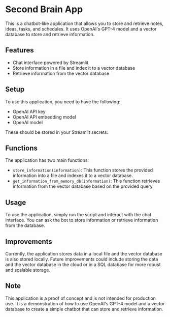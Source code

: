 # Second Brain App

This is a chatbot-like application that allows you to store and retrieve notes, ideas, tasks, and schedules. It uses OpenAI's GPT-4 model and a vector database to store and retrieve information.

## Features

- Chat interface powered by Streamlit
- Store information in a file and index it to a vector database
- Retrieve information from the vector database

## Setup

To use this application, you need to have the following:

- OpenAI API key
- OpenAI API embedding model
- OpenAI model

These should be stored in your Streamlit secrets.

## Functions

The application has two main functions:

- `store_information(information)`: This function stores the provided information into a file and indexes it to a vector database.
- `get_information_from_memory_db(information)`: This function retrieves information from the vector database based on the provided query.

## Usage

To use the application, simply run the script and interact with the chat interface. You can ask the bot to store information or retrieve information from the database.

## Improvements

Currently, the application stores data in a local file and the vector database is also stored locally. Future improvements could include storing the data and the vector database in the cloud or in a SQL database for more robust and scalable storage.

## Note

This application is a proof of concept and is not intended for production use. It is a demonstration of how to use OpenAI's GPT-4 model and a vector database to create a simple chatbot that can store and retrieve information.
